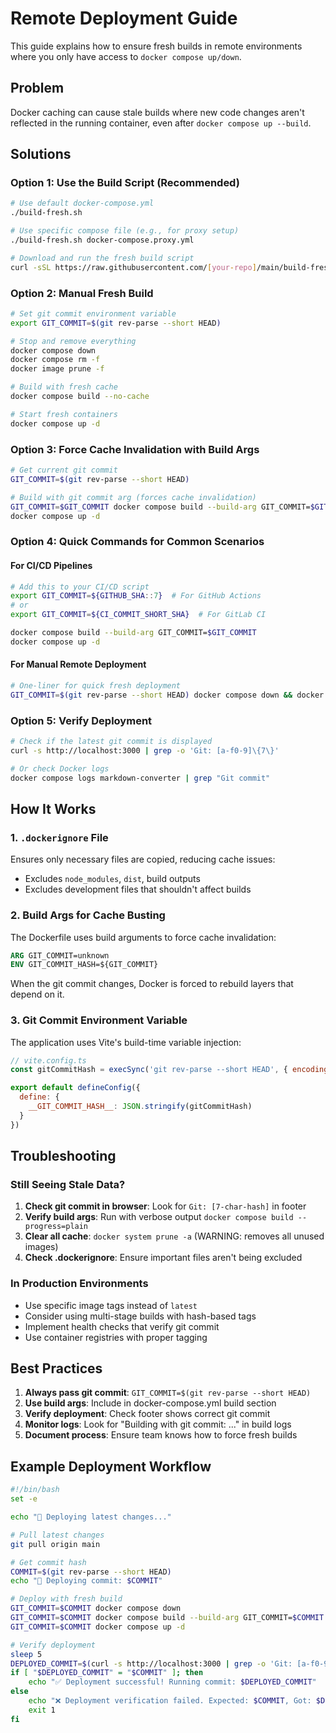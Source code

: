 # Remote Deployment Guide

This guide explains how to ensure fresh builds in remote environments where you only have access to `docker compose up/down`.

## Problem
Docker caching can cause stale builds where new code changes aren't reflected in the running container, even after `docker compose up --build`.

## Solutions

### Option 1: Use the Build Script (Recommended)
```bash
# Use default docker-compose.yml
./build-fresh.sh

# Use specific compose file (e.g., for proxy setup)
./build-fresh.sh docker-compose.proxy.yml

# Download and run the fresh build script
curl -sSL https://raw.githubusercontent.com/[your-repo]/main/build-fresh.sh | bash
```

### Option 2: Manual Fresh Build
```bash
# Set git commit environment variable
export GIT_COMMIT=$(git rev-parse --short HEAD)

# Stop and remove everything
docker compose down
docker compose rm -f
docker image prune -f

# Build with fresh cache
docker compose build --no-cache

# Start fresh containers
docker compose up -d
```

### Option 3: Force Cache Invalidation with Build Args
```bash
# Get current git commit
GIT_COMMIT=$(git rev-parse --short HEAD)

# Build with git commit arg (forces cache invalidation)
GIT_COMMIT=$GIT_COMMIT docker compose build --build-arg GIT_COMMIT=$GIT_COMMIT
docker compose up -d
```

### Option 4: Quick Commands for Common Scenarios

#### For CI/CD Pipelines
```bash
# Add this to your CI/CD script
export GIT_COMMIT=${GITHUB_SHA::7}  # For GitHub Actions
# or
export GIT_COMMIT=${CI_COMMIT_SHORT_SHA}  # For GitLab CI

docker compose build --build-arg GIT_COMMIT=$GIT_COMMIT
docker compose up -d
```

#### For Manual Remote Deployment
```bash
# One-liner for quick fresh deployment
GIT_COMMIT=$(git rev-parse --short HEAD) docker compose down && docker compose build --build-arg GIT_COMMIT=$GIT_COMMIT && docker compose up -d
```

### Option 5: Verify Deployment
```bash
# Check if the latest git commit is displayed
curl -s http://localhost:3000 | grep -o 'Git: [a-f0-9]\{7\}'

# Or check Docker logs
docker compose logs markdown-converter | grep "Git commit"
```

## How It Works

### 1. `.dockerignore` File
Ensures only necessary files are copied, reducing cache issues:
- Excludes `node_modules`, `dist`, build outputs
- Excludes development files that shouldn't affect builds

### 2. Build Args for Cache Busting
The Dockerfile uses build arguments to force cache invalidation:
```dockerfile
ARG GIT_COMMIT=unknown
ENV GIT_COMMIT_HASH=${GIT_COMMIT}
```

When the git commit changes, Docker is forced to rebuild layers that depend on it.

### 3. Git Commit Environment Variable
The application uses Vite's build-time variable injection:
```javascript
// vite.config.ts
const gitCommitHash = execSync('git rev-parse --short HEAD', { encoding: 'utf-8' }).trim()

export default defineConfig({
  define: {
    __GIT_COMMIT_HASH__: JSON.stringify(gitCommitHash)
  }
})
```

## Troubleshooting

### Still Seeing Stale Data?
1. **Check git commit in browser**: Look for `Git: [7-char-hash]` in footer
2. **Verify build args**: Run with verbose output `docker compose build --progress=plain`
3. **Clear all cache**: `docker system prune -a` (WARNING: removes all unused images)
4. **Check .dockerignore**: Ensure important files aren't being excluded

### In Production Environments
- Use specific image tags instead of `latest`
- Consider using multi-stage builds with hash-based tags
- Implement health checks that verify git commit
- Use container registries with proper tagging

## Best Practices

1. **Always pass git commit**: `GIT_COMMIT=$(git rev-parse --short HEAD)`
2. **Use build args**: Include in docker-compose.yml build section
3. **Verify deployment**: Check footer shows correct git commit
4. **Monitor logs**: Look for "Building with git commit: ..." in build logs
5. **Document process**: Ensure team knows how to force fresh builds

## Example Deployment Workflow
```bash
#!/bin/bash
set -e

echo "🚀 Deploying latest changes..."

# Pull latest changes
git pull origin main

# Get commit hash
COMMIT=$(git rev-parse --short HEAD)
echo "📝 Deploying commit: $COMMIT"

# Deploy with fresh build
GIT_COMMIT=$COMMIT docker compose down
GIT_COMMIT=$COMMIT docker compose build --build-arg GIT_COMMIT=$COMMIT
GIT_COMMIT=$COMMIT docker compose up -d

# Verify deployment
sleep 5
DEPLOYED_COMMIT=$(curl -s http://localhost:3000 | grep -o 'Git: [a-f0-9]\{7\}' | cut -d' ' -f2)
if [ "$DEPLOYED_COMMIT" = "$COMMIT" ]; then
    echo "✅ Deployment successful! Running commit: $DEPLOYED_COMMIT"
else
    echo "❌ Deployment verification failed. Expected: $COMMIT, Got: $DEPLOYED_COMMIT"
    exit 1
fi
```
